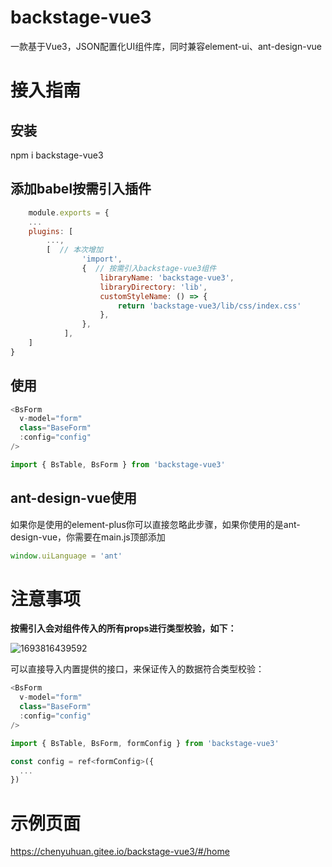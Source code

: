 # backstage-vue3

一款基于Vue3，JSON配置化UI组件库，同时兼容element-ui、ant-design-vue

# 接入指南

## 安装

npm i backstage-vue3

## 添加babel按需引入插件

```js
	module.exports = {
	...
	plugins: [
		...,
		[  // 本次增加
      			'import',
      			{  // 按需引入backstage-vue3组件
        			libraryName: 'backstage-vue3',
       				libraryDirectory: 'lib',
        			customStyleName: () => {
          				return 'backstage-vue3/lib/css/index.css'
        			},
      			},
    		],
	]
}
```

## 使用

```js
<BsForm
  v-model="form"
  class="BaseForm"
  :config="config"
/>

import { BsTable, BsForm } from 'backstage-vue3'
```

## ant-design-vue使用

如果你是使用的element-plus你可以直接忽略此步骤，如果你使用的是ant-design-vue，你需要在main.js顶部添加

```js
window.uiLanguage = 'ant'
```

# 注意事项

**按需引入会对组件传入的所有props进行类型校验，如下：**

![1693816439592](/backstage-vue3/static/image/README/1693816439592.png)

可以直接导入内置提供的接口，来保证传入的数据符合类型校验：

```js
<BsForm
  v-model="form"
  class="BaseForm"
  :config="config"
/>

import { BsTable, BsForm, formConfig } from 'backstage-vue3'

const config = ref<formConfig>({
  ...
})
```

# 示例页面

https://chenyuhuan.gitee.io/backstage-vue3/#/home
